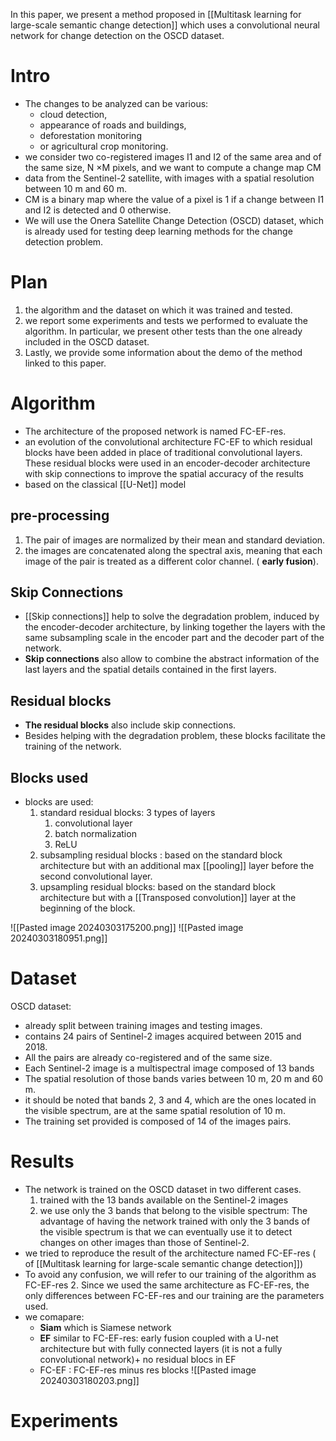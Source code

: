 In this paper, we present a method proposed in [[Multitask learning for large-scale semantic change detection]] which uses a convolutional neural network for change detection on the OSCD dataset.
# Intro
- The changes to be analyzed can be various: 
	- cloud detection, 
	- appearance of roads and buildings,
	- deforestation monitoring 
	- or agricultural crop monitoring.
- we consider two co-registered images I1 and I2 of the same area and of the same size, N ×M pixels, and we want to compute a change map CM
- data from the Sentinel-2 satellite, with images with a spatial resolution between 10 m and 60 m.
- CM is a binary map where the value of a pixel is 1 if a change between I1 and I2 is detected and 0 otherwise.
- We will use the Onera Satellite Change Detection (OSCD) dataset, which is already used for testing deep learning methods for the change detection problem.

# Plan 
1. the algorithm and the dataset on which it was trained and tested.
2. we report some experiments and tests we performed to evaluate the algorithm. In particular, we present other tests than the one already included in the OSCD dataset. 
3. Lastly, we provide some information about the demo of the method linked to this paper.
# Algorithm
- The architecture of the proposed network is named FC-EF-res.
- an evolution of the convolutional architecture FC-EF to which residual blocks have been added in place of traditional convolutional layers. These residual blocks were used in an encoder-decoder architecture with skip connections to improve the spatial accuracy of the results
- based on the classical [[U-Net]] model 
## pre-processing
1. The pair of images are normalized by their mean and standard deviation.
2. the images are concatenated along the spectral axis, meaning that each image of the pair is treated as a different color channel. ( **early fusion**).
## Skip Connections
- [[Skip connections]] help to solve the degradation problem, induced by the encoder-decoder architecture, by linking together the layers with the same subsampling scale in the encoder part and the decoder part of the network.
- **Skip connections** also allow to combine the abstract information of the last layers and the spatial details contained in the first layers.
## Residual blocks
- **The residual blocks** also include skip connections.
- Besides helping with the degradation problem, these blocks facilitate the training of the network.
## Blocks used
- blocks are used:
	1. standard residual blocks:  3 types of layers
		1. convolutional layer
		2. batch normalization 
		3. ReLU
	2. subsampling residual blocks : based on the standard block architecture but with an additional max [[pooling]] layer before the second convolutional layer.
	3. upsampling residual blocks:  based on the standard block architecture but with a [[Transposed convolution]] layer at the beginning of the block.

![[Pasted image 20240303175200.png]]
![[Pasted image 20240303180951.png]]


#  Dataset
OSCD dataset:
- already split between training images and testing images.
-  contains 24 pairs of Sentinel-2 images acquired between 2015 and 2018. 
- All the pairs are already co-registered and of the same size.
- Each Sentinel-2 image is a multispectral image composed of 13 bands
- The spatial resolution of those bands varies between 10 m, 20 m and 60 m.
- it should be noted that bands 2, 3 and 4, which are the ones located in the visible spectrum, are at the same spatial resolution of 10 m.
- The training set provided is composed of 14 of the images pairs.
#  Results
- The network is trained on the OSCD dataset  in two different cases.
	1. trained with the 13 bands available on the Sentinel-2 images
	2. we use only the 3 bands that belong to the visible spectrum: The advantage of having the network trained with only the 3 bands of the visible spectrum is that we can eventually use it to detect changes on other images than those of Sentinel-2.
- we tried to reproduce the result of the architecture named FC-EF-res ( of [[Multitask learning for large-scale semantic change detection]]) 
- To avoid any confusion, we will refer to our training of the algorithm as FC-EF-res 2. Since we used the same architecture as FC-EF-res, the only differences between FC-EF-res and our training are the parameters used.
- we comapare:
	- **Siam**  which is Siamese network
	- **EF** similar  to FC-EF-res: early fusion coupled with a U-net architecture but with fully connected layers (it is not a fully convolutional network)+  no residual blocs in EF
	- FC-EF : FC-EF-res minus res blocks
![[Pasted image 20240303180203.png]]
# Experiments
